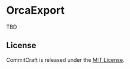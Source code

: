 # OrcaExport

TBD

## License

CommitCraft is released under the [MIT License](https://opensource.org/licenses/MIT).
